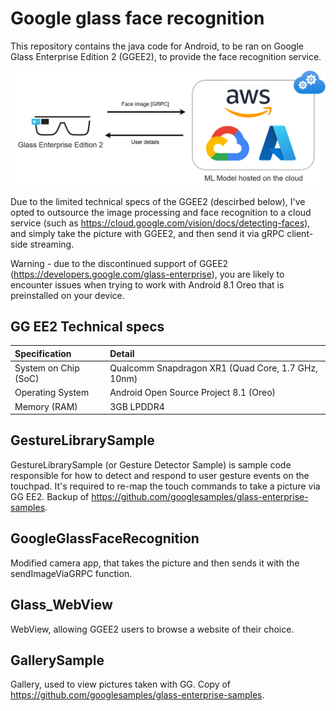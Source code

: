 # Google glass face recognition
This repository contains the java code for Android, to be ran on Google Glass Enterprise Edition 2 (GGEE2), to provide the face recognition service.

![GGEE2 communication schema](GGEE2_Schema.png)

Due to the limited technical specs of the GGEE2 (descirbed below), I've opted to outsource the image processing and face recognition to a cloud service (such as https://cloud.google.com/vision/docs/detecting-faces), and simply take the picture with GGEE2, and then send it via gRPC client-side streaming.

Warning - due to the discontinued support of GGEE2 (https://developers.google.com/glass-enterprise), you are likely to encounter issues when trying to work with Android 8.1 Oreo that is preinstalled on your device. 

## GG EE2 Technical specs

| Specification      | Detail                                           |
| :----------------- | :----------------------------------------------- |
| System on Chip (SoC) | Qualcomm Snapdragon XR1 (Quad Core, 1.7 GHz, 10nm) |
| Operating System   | Android Open Source Project 8.1 (Oreo)           |
| Memory (RAM)       | 3GB LPDDR4                                       |


## GestureLibrarySample
GestureLibrarySample (or Gesture Detector Sample) is sample code responsible for how to detect and respond to user gesture events on the touchpad. It's required to re-map the touch commands to take a picture via GG EE2. Backup of https://github.com/googlesamples/glass-enterprise-samples.


## GoogleGlassFaceRecognition
Modified camera app, that takes the picture and then sends it with the sendImageViaGRPC function. 

## Glass_WebView
WebView, allowing GGEE2 users to browse a website of their choice.

## GallerySample
Gallery, used to view pictures taken with GG. Copy of https://github.com/googlesamples/glass-enterprise-samples.
